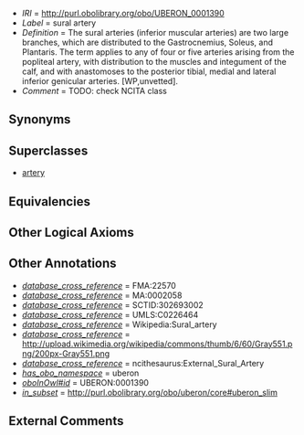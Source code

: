  * *IRI* = http://purl.obolibrary.org/obo/UBERON_0001390
 * *Label* = sural artery
 * *Definition* = The sural arteries (inferior muscular arteries) are two large branches, which are distributed to the Gastrocnemius, Soleus, and Plantaris. The term applies to any of four or five arteries arising from the popliteal artery, with distribution to the muscles and integument of the calf, and with anastomoses to the posterior tibial, medial and lateral inferior genicular arteries. [WP,unvetted].
 * *Comment* = TODO: check NCITA class

## Synonyms


## Superclasses

 * [artery](../../UBERON/37/UBERON_0001637.md)

## Equivalencies


## Other Logical Axioms


## Other Annotations

 * *[database_cross_reference](../../ef/oboInOwl#hasDbXref.md)* = FMA:22570
 * *[database_cross_reference](../../ef/oboInOwl#hasDbXref.md)* = MA:0002058
 * *[database_cross_reference](../../ef/oboInOwl#hasDbXref.md)* = SCTID:302693002
 * *[database_cross_reference](../../ef/oboInOwl#hasDbXref.md)* = UMLS:C0226464
 * *[database_cross_reference](../../ef/oboInOwl#hasDbXref.md)* = Wikipedia:Sural_artery
 * *[database_cross_reference](../../ef/oboInOwl#hasDbXref.md)* = http://upload.wikimedia.org/wikipedia/commons/thumb/6/60/Gray551.png/200px-Gray551.png
 * *[database_cross_reference](../../ef/oboInOwl#hasDbXref.md)* = ncithesaurus:External_Sural_Artery
 * *[has_obo_namespace](../../ce/oboInOwl#hasOBONamespace.md)* = uberon
 * *[oboInOwl#id](../../id/oboInOwl#id.md)* = UBERON:0001390
 * *[in_subset](../../et/oboInOwl#inSubset.md)* = http://purl.obolibrary.org/obo/uberon/core#uberon_slim

## External Comments

